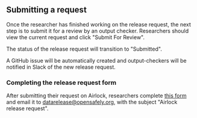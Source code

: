 ## Submitting a request

Once the researcher has finished working on the release request, the next step is to
submit it for a review by an output checker. Researchers should view the current request
and click "Submit For Review".

The status of the release request will transition to "Submitted".

A GitHub issue will be automatically created and output-checkers will be notified
in Slack of the new release request.


### Completing the release request form

After submitting their request on Airlock, researchers complete [this form](https://docs.google.com/document/d/1uWRiFps6tDA2SpxSxf0C2G9mOVWMQ6TQ/edit)
and email it to datarelease@opensafely.org, with the subject "Airlock release request".
